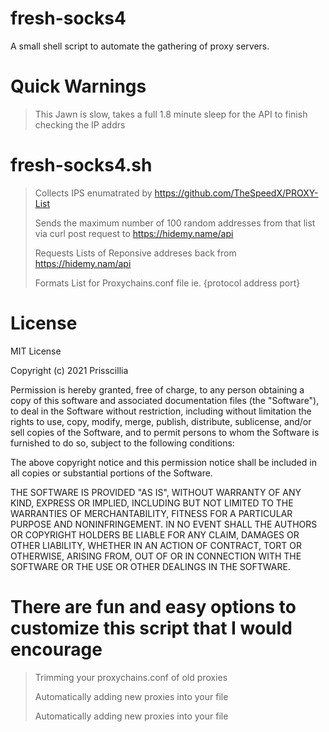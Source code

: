 # fresh-socks4
A small shell script to automate the gathering of proxy servers.

# Quick Warnings 
> This Jawn is slow, takes a full 1.8 minute sleep for the API to finish checking the IP addrs 
>
>

# fresh-socks4.sh
> Collects IPS enumatrated by https://github.com/TheSpeedX/PROXY-List
> 
> Sends the maximum number of 100 random addresses from that list via curl post request to https://hidemy.name/api
> 
> Requests Lists of Reponsive addreses back from https://hidemy.nam/api
> 
> Formats List for Proxychains.conf file ie. {protocol address port}

 # License 

 MIT License

Copyright (c) 2021 Prisscillia

Permission is hereby granted, free of charge, to any person obtaining a copy of this software and associated documentation files (the "Software"), to deal in the Software without restriction, including without limitation the rights to use, copy, modify, merge, publish, distribute, sublicense, and/or sell copies of the Software, and to permit persons to whom the Software is furnished to do so, subject to the following conditions:

The above copyright notice and this permission notice shall be included in all copies or substantial portions of the Software.

THE SOFTWARE IS PROVIDED "AS IS", WITHOUT WARRANTY OF ANY KIND, EXPRESS OR IMPLIED, INCLUDING BUT NOT LIMITED TO THE WARRANTIES OF MERCHANTABILITY, FITNESS FOR A PARTICULAR PURPOSE AND NONINFRINGEMENT. IN NO EVENT SHALL THE AUTHORS OR COPYRIGHT HOLDERS BE LIABLE FOR ANY CLAIM, DAMAGES OR OTHER LIABILITY, WHETHER IN AN ACTION OF CONTRACT, TORT OR OTHERWISE, ARISING FROM, OUT OF OR IN CONNECTION WITH THE SOFTWARE OR THE USE OR OTHER DEALINGS IN THE SOFTWARE.

# There are fun and easy options to customize this script that I would encourage 
> Trimming your proxychains.conf of old proxies
>
> Automatically adding new proxies into your file
> 
> Automatically adding new proxies into your file